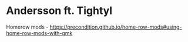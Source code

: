 # Andersson ft. Tightyl

Homerow mods - <https://precondition.github.io/home-row-mods#using-home-row-mods-with-qmk>
